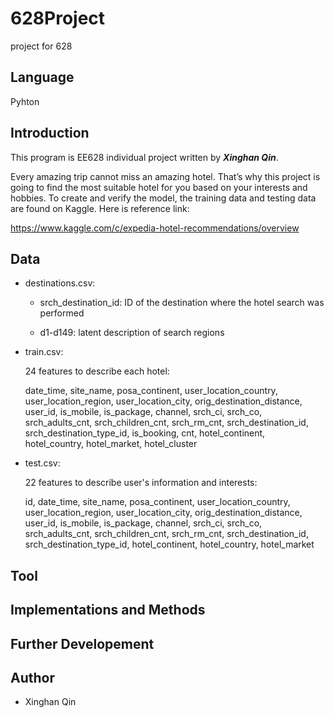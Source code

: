 # 628Project
project for 628

## Language

Pyhton

## Introduction

This program is EE628 individual project written by _**Xinghan Qin**_.

Every amazing trip cannot miss an amazing hotel. That’s why this project is going to find the most suitable hotel for you based on your interests and hobbies. To create and verify the model, the training data and testing data are found on Kaggle. Here is reference link:

https://www.kaggle.com/c/expedia-hotel-recommendations/overview

##

## Data

* destinations.csv:

  * srch_destination_id: ID of the destination where the hotel search was performed

  * d1-d149: latent description of search regions 

* train.csv:

  24 features to describe each hotel: 
  
  date_time, site_name, posa_continent, user_location_country, user_location_region, user_location_city, orig_destination_distance, user_id, is_mobile, is_package, channel, srch_ci, srch_co, srch_adults_cnt, srch_children_cnt, srch_rm_cnt, srch_destination_id, srch_destination_type_id, is_booking, cnt, hotel_continent, hotel_country, hotel_market, hotel_cluster

* test.csv:

  22 features to describe user's information and interests:
  
  id, date_time, site_name, posa_continent, user_location_country, user_location_region, user_location_city, orig_destination_distance, user_id, is_mobile, is_package, channel, srch_ci, srch_co, srch_adults_cnt, srch_children_cnt, srch_rm_cnt, srch_destination_id, srch_destination_type_id, hotel_continent, hotel_country, hotel_market


## Tool

##

## Implementations and Methods

##

## Further Developement

##

## Author

* Xinghan Qin

##
